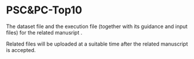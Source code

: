 # PSC&PC-Top10

The dataset file and the execution file (together with its guidance and input files) for the related manusript .

Related files will be uploaded at a suitable time after the related manuscript is accepted.
